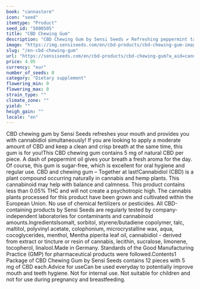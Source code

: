 ```yaml
---
book: "cannastore"
icon: "seed"
itemtype: "Product"
seed_id: "5000505"
title: "CBD Chewing Gum"
description: "CBD Chewing Gum by Sensi Seeds ✔ Refreshing peppermint taste ✔ Natural cannabidiol ✔ Sugar-free ✔ For oral hygiene"
image: "https://img.sensiseeds.com/en/cbd-products/cbd-chewing-gum-image.png"
slug: "/en-cbd-chewing-gum"
url: "https://sensiseeds.com/en/cbd-products/cbd-chewing-gum?a_aid=cannastore"
price: 4.95
currency: "eur"
number_of_seeds: 0
category: "Dietary supplement"
flowering_min: 0
flowering_max: 0
strain_type: ""
climate_zone: ""
yield: ""
heigh_gain: ""
locale: "en"
---
```

CBD chewing gum by Sensi Seeds refreshes your mouth and provides you with cannabidiol simultaneously! If you are looking to apply a moderate amount of CBD and keep a clean and crisp breath at the same time, this gum is for you!This CBD chewing gum contains 5 mg of natural CBD per piece. A dash of peppermint oil gives your breath a fresh aroma for the day. Of course, this gum is sugar-free, which is excellent for oral hygiene and regular use. CBD and chewing gum – Together at last!Cannabidiol (CBD) is a plant compound occurring naturally in cannabis and hemp plants. This cannabinoid may help with balance and calmness. This product contains less than 0.05% THC and will not create a psychotropic high. The cannabis plants processed for this product have been grown and cultivated within the European Union. No use of chemical fertilizers or pesticides. All CBD-containing products by Sensi Seeds are regularly tested by company-independent laboratories for contaminants and cannabinoid amounts.IngredientsIsomalt, sorbitol, styrene/butadiene copolymer, talc, maltitol, polyvinyl acetate, colophonium, microcrystalline wax, aqua, cocoglycerides, menthol, Mentha piperita leaf oil, cannabidiol - derived from extract or tincture or resin of cannabis, lecithin, sucralose, limonene, tocopherol, linalool.Made in Germany. Standards of the Good Manufacturing Practice (GMP) for pharmaceutical products were followed.Contents1 Package of CBD Chewing Gum by Sensi Seeds contains 12 pieces with 5 mg of CBD each.Advice for useCan be used everyday to potentially improve mouth and teeth hygiene. Not for internal use. Not suitable for children and not for use during pregnancy and breastfeeding.
